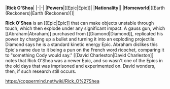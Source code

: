 |**Rick O'Shea**|
|-|-|
|**Powers**|[[Epic\|Epic]]|
|**Nationality**||
|**Homeworld**|[[Earth (Reckoners)\|Earth (Reckoners)]]|

**Rick O'Shea** is an  [[Epic\|Epic]] that can make objects unstable through touch, which then explode under any significant impact. A gauss gun, which [[Abraham\|Abraham]] purchased from [[Diamond\|Diamond]], replicated his power by charging up a bullet and turning it into an exploding projectile. Diamond says he is a standard kinetic energy Epic.
Abraham dislikes this Epic's name due to it being a pun on the French word ricochet, comparing it to "something Cody would say."
[[David Charleston\|David Charleston]] notes that Rick O'Shea was a newer Epic, and so wasn't one of the Epics in the old days that was imprisoned and experimented on. David wonders, then, if such research still occurs.



https://coppermind.net/wiki/Rick_O%27Shea